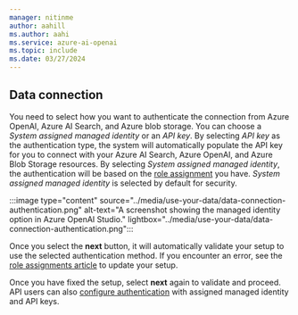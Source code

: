 ```yaml
---
manager: nitinme
author: aahill
ms.author: aahi
ms.service: azure-ai-openai
ms.topic: include
ms.date: 03/27/2024
---
```


## Data connection

You need to select how you want to authenticate the connection from Azure OpenAI, Azure AI Search, and Azure blob storage. You can choose a *System assigned managed identity* or an *API key*. By selecting *API key* as the authentication type, the system will automatically populate the API key for you to connect with your Azure AI Search, Azure OpenAI, and Azure Blob Storage resources. By selecting *System assigned managed identity*, the authentication will be based on the [role assignment](../how-to/use-your-data-securely.md#role-assignments) you have. *System assigned managed identity* is selected by default for security. 


:::image type="content" source="../media/use-your-data/data-connection-authentication.png" alt-text="A screenshot showing the managed identity option in Azure OpenAI Studio." lightbox="../media/use-your-data/data-connection-authentication.png":::

Once you select the **next** button, it will automatically validate your setup to use the selected authentication method. If you encounter an error, see the [role assignments article](../how-to/use-your-data-securely.md#role-assignments) to update your setup.

Once you have fixed the setup, select **next** again to validate and proceed. API users can also [configure authentication](../references/azure-search.md#api-key-authentication-options) with assigned managed identity and API keys.

